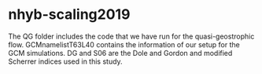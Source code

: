# nhyb-scaling2019
The QG folder includes the code that we have run for the quasi-geostrophic flow.
GCMnamelistT63L40 contains the information of our setup for the GCM simulations.
DG and S06 are the Dole and Gordon and modified Scherrer indices used in this study.
